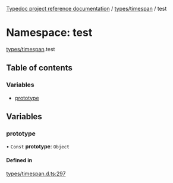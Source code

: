 [Typedoc project reference documentation](../README.md) / [types/timespan](types_timespan.md) / test

# Namespace: test

[types/timespan](types_timespan.md).test

## Table of contents

### Variables

- [prototype](types_timespan.test.md#prototype)

## Variables

### prototype

• `Const` **prototype**: `Object`

#### Defined in

[types/timespan.d.ts:297](https://github.com/DocuWare/REST-Sample-TS/blob/beb3ada/src/types/timespan.d.ts#L297)
